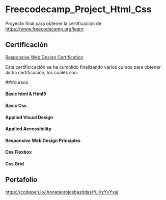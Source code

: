 # Freecodecamp_Project_Html_Css

Proyecto final para obtener la certificación de https://www.freecodecamp.org/learn

## Certificación

<a href="https://www.freecodecamp.org/certification/fcc1a64402e-4a90-451b-9fdc-b88abdac8b6c/responsive-web-design" target:_blank> Responsive Web Design Certification</a>

Esta certificicación se ha cumplido finalizando varios cursos para obtener dicha certificación, los cualés son:

###cursos

#### Basic html & Html5
#### Basic Css
#### Applied Visual Design
#### Applied Accessibility
#### Responsive Web Design Principles
#### Css Flexbox
#### Css Grid


## Portafolio

https://codepen.io/jhonatanrojasbastidas/full/zYvYxaj
